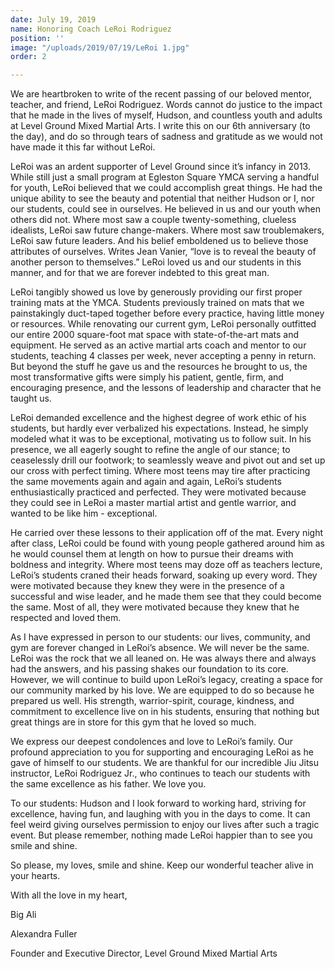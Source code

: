 ```yaml
---
date: July 19, 2019
name: Honoring Coach LeRoi Rodriguez
position: ''
image: "/uploads/2019/07/19/LeRoi 1.jpg"
order: 2

---
```

We are heartbroken to write of the recent passing of our beloved mentor, teacher, and friend, LeRoi Rodriguez. Words cannot do justice to the impact that he made in the lives of myself, Hudson, and countless youth and adults at Level Ground Mixed Martial Arts. I write this on our 6th anniversary (to the day), and do so through tears of sadness and gratitude as we would not have made it this far without LeRoi.

LeRoi was an ardent supporter of Level Ground since it’s infancy in 2013. While still just a small program at Egleston Square YMCA serving a handful for youth, LeRoi believed that we could accomplish great things. He had the unique ability to see the beauty and potential that neither Hudson or I, nor our students, could see in ourselves. He believed in us and our youth when others did not. Where most saw a couple twenty-something, clueless idealists, LeRoi saw future change-makers. Where most saw troublemakers, LeRoi saw future leaders. And his belief emboldened us to believe those attributes of ourselves. Writes Jean Vanier, “love is to reveal the beauty of another person to themselves.” LeRoi loved us and our students in this manner, and for that we are forever indebted to this great man.

LeRoi tangibly showed us love by generously providing our first proper training mats at the YMCA. Students previously trained on mats that we painstakingly duct-taped together before every practice, having little money or resources. While renovating our current gym, LeRoi personally outfitted our entire 2000 square-foot mat space with state-of-the-art mats and equipment. He served as an active martial arts coach and mentor to our students, teaching 4 classes per week, never accepting a penny in return. But beyond the stuff he gave us and the resources he brought to us, the most transformative gifts were simply his patient, gentle, firm, and encouraging presence, and the lessons of leadership and character that he taught us.

LeRoi demanded excellence and the highest degree of work ethic of his students, but hardly ever verbalized his expectations. Instead, he simply modeled what it was to be exceptional, motivating us to follow suit. In his presence, we all eagerly sought to refine the angle of our stance; to ceaselessly drill our footwork; to seamlessly weave and pivot out and set up our cross with perfect timing. Where most teens may tire after practicing the same movements again and again and again, LeRoi’s students enthusiastically practiced and perfected. They were motivated because they could see in LeRoi a master martial artist and gentle warrior, and wanted to be like him - exceptional.

He carried over these lessons to their application off of the mat. Every night after class, LeRoi could be found with young people gathered around him as he would counsel them at length on how to pursue their dreams with boldness and integrity. Where most teens may doze off as teachers lecture, LeRoi’s students craned their heads forward, soaking up every word. They were motivated because they knew they were in the presence of a successful and wise leader, and he made them see that they could become the same. Most of all, they were motivated because they knew that he respected and loved them.

As I have expressed in person to our students: our lives, community, and gym are forever changed in LeRoi’s absence. We will never be the same. LeRoi was the rock that we all leaned on. He was always there and always had the answers, and his passing shakes our foundation to its core. However, we will continue to build upon LeRoi’s legacy, creating a space for our community marked by his love. We are equipped to do so because he prepared us well. His strength, warrior-spirit, courage, kindness, and commitment to excellence live on in his students, ensuring that nothing but great things are in store for this gym that he loved so much.

We express our deepest condolences and love to LeRoi’s family. Our profound appreciation to you for supporting and encouraging LeRoi as he gave of himself to our students. We are thankful for our incredible Jiu Jitsu instructor, LeRoi Rodriguez Jr., who continues to teach our students with the same excellence as his father. We love you.

To our students: Hudson and I look forward to working hard, striving for excellence, having fun, and laughing with you in the days to come. It can feel weird giving ourselves permission to enjoy our lives after such a tragic event. But please remember, nothing made LeRoi happier than to see you smile and shine.

So please, my loves, smile and shine. Keep our wonderful teacher alive in your hearts.

With all the love in my heart,

Big Ali

Alexandra Fuller

Founder and Executive Director, Level Ground Mixed Martial Arts